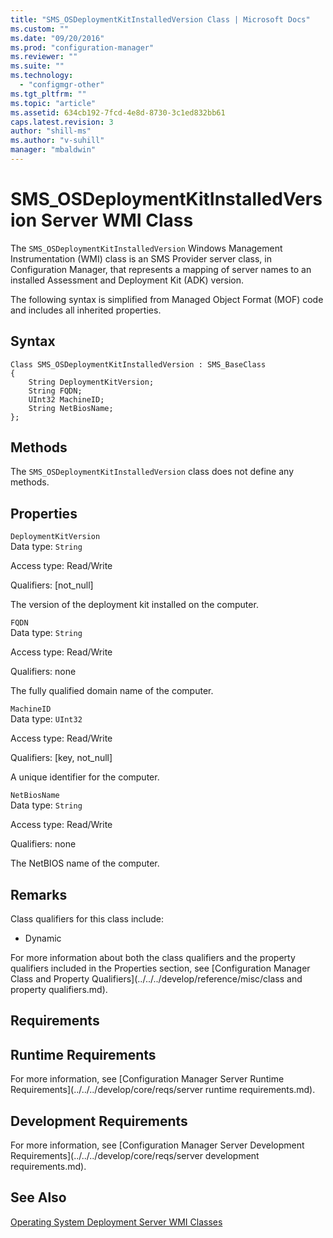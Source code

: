 ```yaml
---
title: "SMS_OSDeploymentKitInstalledVersion Class | Microsoft Docs"
ms.custom: ""
ms.date: "09/20/2016"
ms.prod: "configuration-manager"
ms.reviewer: ""
ms.suite: ""
ms.technology:
  - "configmgr-other"
ms.tgt_pltfrm: ""
ms.topic: "article"
ms.assetid: 634cb192-7fcd-4e8d-8730-3c1ed832bb61
caps.latest.revision: 3
author: "shill-ms"
ms.author: "v-suhill"
manager: "mbaldwin"
---
```

# SMS_OSDeploymentKitInstalledVersion Server WMI Class
The `SMS_OSDeploymentKitInstalledVersion` Windows Management Instrumentation (WMI) class is an SMS Provider server class, in Configuration Manager, that represents a mapping of server names to an  installed Assessment and Deployment Kit (ADK) version.  

 The following syntax is simplified from Managed Object Format (MOF) code and includes all inherited properties.  

## Syntax  

```  
Class SMS_OSDeploymentKitInstalledVersion : SMS_BaseClass  
{  
    String DeploymentKitVersion;  
    String FQDN;  
    UInt32 MachineID;  
    String NetBiosName;  
};  

```  

## Methods  
 The `SMS_OSDeploymentKitInstalledVersion` class does not define any methods.  

## Properties  
 `DeploymentKitVersion`  
 Data type: `String`  

 Access type: Read/Write  

 Qualifiers: [not_null]  

 The version of the deployment kit installed on the computer.  

 `FQDN`  
 Data type: `String`  

 Access type: Read/Write  

 Qualifiers: none  

 The fully qualified domain name of the computer.  

 `MachineID`  
 Data type: `UInt32`  

 Access type: Read/Write  

 Qualifiers: [key, not_null]  

 A unique identifier for the computer.  

 `NetBiosName`  
 Data type: `String`  

 Access type: Read/Write  

 Qualifiers: none  

 The NetBIOS name of the computer.  

## Remarks  
 Class qualifiers for this class include:  

-   Dynamic  

 For more information about both the class qualifiers and the property qualifiers included in the Properties section, see [Configuration Manager Class and Property Qualifiers](../../../develop/reference/misc/class and property qualifiers.md).  

## Requirements  

## Runtime Requirements  
 For more information, see [Configuration Manager Server Runtime Requirements](../../../develop/core/reqs/server runtime requirements.md).  

## Development Requirements  
 For more information, see [Configuration Manager Server Development Requirements](../../../develop/core/reqs/server development requirements.md).  

## See Also  
 [Operating System Deployment Server WMI Classes](../../../develop/reference/osd/operating-system-deployment-server-wmi-classes.md)
